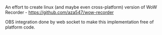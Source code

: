 An effort to create linux (and maybe even cross-platform) version of WoW Recorder - https://github.com/aza547/wow-recorder

OBS integration done by web socket to make this implementation free of platform code.
